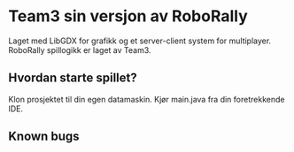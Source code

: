 # Team3 sin versjon av RoboRally
Laget med LibGDX for grafikk og et server-client system for multiplayer. RoboRally spillogikk er laget av Team3.

## Hvordan starte spillet?
Klon prosjektet til din egen datamaskin. Kjør main.java fra din foretrekkende IDE.

## Known bugs
